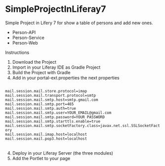 # SimpleProjectInLiferay7

Simple Project in Lifery 7 for show a table of persons and add new ones.

- Person-API
- Person-Service
- Person-Web

Instructions
1) Download the Project
2) Import in your Liferay IDE as Gradle Project
3) Build the Project with Gradle
4) Add in your portal-ext.properties the next properties
<code>
mail.session.mail.store.protocol=imap
mail.session.mail.transport.protocol=smtp
mail.session.mail.smtp.host=smtp.gmail.com
mail.session.mail.smtp.port=465
mail.session.mail.smtp.auth=true
mail.session.mail.smtp.user=YOUR_EMAIL@gmail.com
mail.session.mail.smtp.password=YOUR PASSWORD
mail.session.mail.smtp.starttls.enable=true
mail.session.mail.smtp.socketFactory.class=javax.net.ssl.SSLSocketFactory
mail.session.mail.imap.host=localhost
mail.session.mail.pop3.host=localhost
</code>
</br>

4) Deploy in your Liferay Server (the three modules)
5) Add the Portlet to your page
